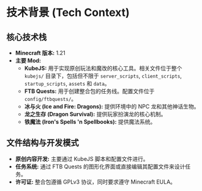 # 技术背景 (Tech Context)

## 核心技术栈

- **Minecraft 版本:** 1.21
- **主要 Mod:**
    - **KubeJS:** 用于实现原创玩法和魔改的核心工具。相关文件位于整个 `kubejs/` 目录下，包括但不限于 `server_scripts`, `client_scripts`, `startup_scripts`, `assets` 和 `data`。
    - **FTB Quests:** 用于创建整合包的任务线。配置文件位于 `config/ftbquests/`。
    - **冰与火 (Ice and Fire: Dragons):** 提供环境中的 NPC 龙和其他神话生物。
    - **龙之生存 (Dragon Survival):** 提供玩家扮演龙的核心机制。
    - **铁魔法 (Iron's Spells 'n Spellbooks):** 提供魔法系统。

## 文件结构与开发模式

- **原创内容开发:** 主要通过 KubeJS 脚本和配置文件进行。
- **任务系统:** 通过 FTB Quests 的图形化界面或直接编辑其配置文件来设计任务。
- **许可证:** 整合包遵循 GPLv3 协议，同时要求遵守 Minecraft EULA。